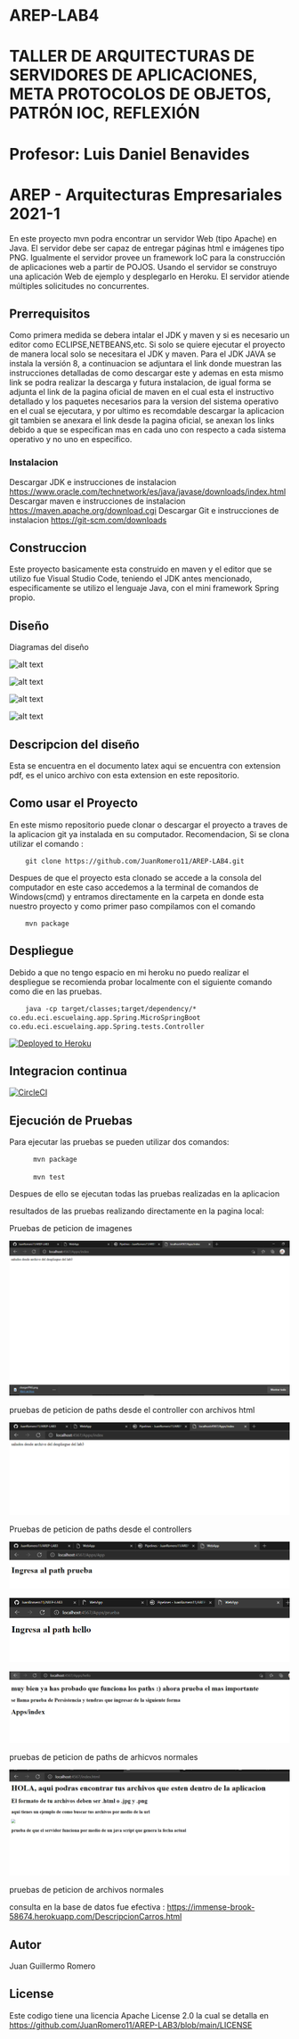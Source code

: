 # AREP-LAB4

# TALLER DE ARQUITECTURAS DE SERVIDORES DE APLICACIONES, META PROTOCOLOS DE OBJETOS, PATRÓN IOC, REFLEXIÓN
# Profesor: Luis Daniel Benavides
# AREP - Arquitecturas Empresariales 2021-1

En este proyecto mvn podra encontrar un servidor Web (tipo Apache) en Java. El servidor debe ser capaz de entregar páginas html e imágenes tipo PNG. Igualmente el servidor  provee un framework IoC para la construcción de aplicaciones web a partir de POJOS. Usando el servidor se construyo una aplicación Web de ejemplo y desplegarlo en Heroku. El servidor atiende múltiples solicitudes no concurrentes.

## Prerrequisitos

Como primera medida se debera intalar el JDK y maven y si es necesario un editor como ECLIPSE,NETBEANS,etc. Si solo se quiere ejecutar el proyecto de manera local solo se necesitara el JDK y maven. Para el JDK JAVA se instala la versión 8, a continuacion se adjuntara el link donde muestran las instrucciones detalladas de como descargar este y ademas en esta mismo link se podra realizar la descarga y futura instalacion, de igual forma se adjunta el link de la pagina oficial de maven en el cual esta el instructivo detallado y los paquetes necesarios para la version del sistema operativo en el cual se ejecutara, y por ultimo es recomdable descargar la aplicacion git tambien se anexara el link desde la pagina oficial, se anexan los links debido a que se especifican mas en cada uno con respecto a cada sistema operativo y no uno en especifico.

### Instalacion

Descargar JDK e instrucciones de instalacion
https://www.oracle.com/technetwork/es/java/javase/downloads/index.html
Descargar maven e instrucciones de instalacion
https://maven.apache.org/download.cgi
Descargar Git e instrucciones de instalacion
https://git-scm.com/downloads

## Construccion
Este proyecto basicamente esta construido en maven y el editor que se utilizo fue Visual Studio Code, teniendo el JDK antes mencionado, especificamente se utilizo el lenguaje Java, con el mini framework Spring propio.

## Diseño
Diagramas del diseño

![alt text]()

![alt text]()

![alt text]()

![alt text]()

## Descripcion del diseño
Esta se encuentra en el documento latex aqui se encuentra con extension pdf, es el unico archivo con esta extension en este repositorio.

## Como usar el Proyecto
En este mismo repositorio puede clonar o descargar el proyecto a traves de la aplicacion git ya instalada en su computador. Recomendacion, Si se clona utilizar el comando :

        git clone https://github.com/JuanRomero11/AREP-LAB4.git
        
Despues de que el proyecto esta clonado se accede a la consola del computador en este caso accedemos a la terminal de comandos de Windows(cmd) y entramos directamente en la carpeta en donde esta nuestro proyecto y como primer paso compilamos con el comando 

        mvn package

      
## Despliegue
Debido a que no tengo espacio en mi heroku no puedo realizar el despliegue se recomienda probar localmente con el siguiente comando como die en las pruebas.

        java -cp target/classes;target/dependency/* co.edu.eci.escuelaing.app.Spring.MicroSpringBoot co.edu.eci.escuelaing.app.Spring.tests.Controller

[![Deployed to Heroku](https://www.herokucdn.com/deploy/button.png)]()


## Integracion continua

[![CircleCI](https://circleci.com/gh/circleci/circleci-docs.svg?style=svg)](https://app.circleci.com/pipelines/github/JuanRomero11/AREP-LAB3)

## Ejecución de Pruebas

Para ejecutar las pruebas se pueden utilizar dos comandos:

          mvn package
          
          mvn test

Despues de ello se ejecutan todas las pruebas realizadas en la aplicacion

resultados de las pruebas realizando directamente en la pagina local:

Pruebas de peticion de imagenes

![alt text](https://github.com/JuanRomero11/AREP-LAB4/blob/main/images/Imagenes.PNG)

pruebas de peticion de paths desde el controller con archivos html


![alt text](https://github.com/JuanRomero11/AREP-LAB4/blob/main/images/pathPruebas4.PNG)


Pruebas de peticion de paths desde el controllers

![alt text](https://github.com/JuanRomero11/AREP-LAB4/blob/main/images/pathPruebas.PNG)

![alt text](https://github.com/JuanRomero11/AREP-LAB4/blob/main/images/pathPruebas2.PNG)

![alt text](https://github.com/JuanRomero11/AREP-LAB4/blob/main/images/pathPruebas3.PNG)

pruebas de peticion de paths de arhicvos normales

![alt text](https://github.com/JuanRomero11/AREP-LAB4/blob/main/images/pathPruebas5.PNG)




pruebas de peticion de archivos normales




consulta en la base de datos fue efectiva :
https://immense-brook-58674.herokuapp.com/DescripcionCarros.html

## Autor
Juan Guillermo Romero 
## License
Este codigo tiene una licencia Apache License 2.0 la cual se detalla en https://github.com/JuanRomero11/AREP-LAB3/blob/main/LICENSE
